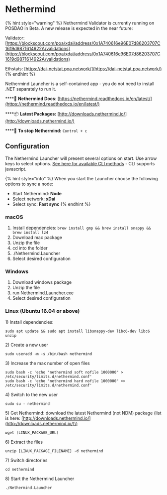 # Nethermind

{% hint style="warning" %}
Nethermind Validator is currently running on POSDAO in Beta. A new release is expected in the near future:

Validator: [https://blockscout.com/poa/xdai/address/0x1A740616e96E07d86203707C1619d9871614922A/validations](https://blockscout.com/poa/xdai/address/0x1A740616e96E07d86203707C1619d9871614922A/validations) 

Ethstats: [https://dai-netstat.poa.network/](https://dai-netstat.poa.network/)
{% endhint %}

Nethermind Launcher is a self-contained app - you do not need to install .NET separately to run it. 

\*\*\*\*📄 **Nethermind Docs**: [https://nethermind.readthedocs.io/en/latest/](https://nethermind.readthedocs.io/en/latest/)

\*\*\*\*📦 **Latest Packages:** [http://downloads.nethermind.io/](http://downloads.nethermind.io/)

\*\*\*\*🛑 **To stop Nethermind:** `Control + c`

## **Configuration**

The Nethermind Launcher will present several options on start. Use arrow keys to select options. [See here for available CLI methods](https://nethermind.readthedocs.io/en/latest/cli.html) - CLI supports javascript.

{% hint style="info" %}
When you start the Launcher choose the following options to sync a node:

* Start Nethermind: **Node**
* Select network: **xDai** 
* Select sync: **Fast sync**
{% endhint %}

### **macOS**

1. Install dependencies: `brew install gmp && brew install snappy && brew install lz4`
2. Download mac package
3. Unzip the file
4. cd into the folder
5. ./Nethermind.Launcher
6. Select desired configuration

### **Windows**

1. Download windows package 
2. Unzip the file
3. run Nethermind.Launcher.exe
4. Select desired configuration

### **Linux** \(Ubuntu 16.04 or above\)

1\) Install dependencies: 

```text
sudo apt update && sudo apt install libsnappy-dev libc6-dev libc6 unzip
```

2\) Create a new user

```text
sudo useradd -m -s /bin/bash nethermind
```

3\) Increase the max number of open files

```text
sudo bash -c 'echo "nethermind soft nofile 1000000" > /etc/security/limits.d/nethermind.conf'
sudo bash -c 'echo "nethermind hard nofile 1000000" >> /etc/security/limits.d/nethermind.conf'
```

4\) Switch to the new user

```text
sudo su - nethermind
```

5\) Get Nethermind: download the latest Nethermind \(not NDM\) package \(list is here: [http://downloads.nethermind.io/](http://downloads.nethermind.io/)\) 

```text
wget [LINUX_PACKAGE_URL]
```

6\) Extract the files

```text
unzip [LINUX_PACKAGE_FILENAME] -d nethermind
```

7\) Switch directories

```text
cd nethermind
```

8\) Start the Nethermind Launcher 

```text
./Nethermind.Launcher
```


